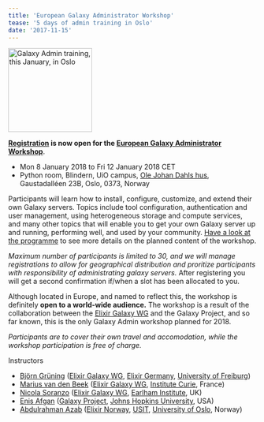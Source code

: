 ```yaml
---
title: 'European Galaxy Administrator Workshop'
tease: '5 days of admin training in Oslo'
date: '2017-11-15'
---
```

[<img class="float-right" src="/src/images/logos/ElixirNoTextLogo.png" alt="Galaxy Admin training, this January, in Oslo " width="170" />](https://www.elixir-europe.org/events/european-galaxy-administrator-workshop)

**[Registration](https://skjema.uio.no/galaxy-admin-workshop-2018) is now open for the [European Galaxy Administrator Workshop](https://www.elixir-europe.org/events/european-galaxy-administrator-workshop)**.

* Mon 8 January 2018 to Fri 12 January 2018 CET
* Python room, Blindern, UiO campus, [Ole Johan Dahls hus](https://www.uio.no/english/about/getting-around/areas/gaustad/ga06/
), Gaustadalléen 23B, Oslo, 0373, Norway

Participants will learn how to install, configure, customize, and extend their own Galaxy servers. Topics include tool configuration, authentication and user management, using heterogeneous storage and compute services, and many other topics that will enable you to get your own Galaxy server up and running, performing well, and used by your community. [Have a look at the programme](https://github.com/elixir-no-nels/dagobah-training/blob/2018-oslo/README.md) to see more details on the planned content of the workshop.

*Maximum number of participants is limited to 30, and we will manage registrations to allow for geographical distribution and proritize participants with responsibility of administrating galaxy servers.* After registering you will get a second confirmation if/when a slot has been allocated to you.

Although located in Europe, and named to reflect this, the workshop is definitely **open to a world-wide audience.** The workshop is a result of the collaboration between the [Elixir Galaxy WG](https://www.elixir-europe.org/about/groups/galaxy-wg) and the Galaxy Project, and so far known, this is the only Galaxy Admin workshop planned for 2018. 

*Participants are to cover their own travel and accomodation, while the workshop participation is free of charge.*

Instructors

* [Björn Grüning](https://github.com/bgruening) ([Elixir Galaxy WG](https://www.elixir-europe.org/about/groups/galaxy-wg), [Elixir Germany](https://www.elixir-europe.org/about-us/who-we-are/nodes/germany), [University of Freiburg](https://www.uni-freiburg.de/?set_language=en))
* [Marius van den Beek](https://github.com/mvdbeek) ([Elixir Galaxy WG](https://www.elixir-europe.org/about/groups/galaxy-wg), [Institute Curie](https://science.institut-curie.org/), France)
* [Nicola Soranzo](http://www.earlham.ac.uk/nicola-soranzo) ([Elixir Galaxy WG](https://www.elixir-europe.org/about/groups/galaxy-wg), [Earlham Institute](http://www.earlham.ac.uk/), UK)
* [Enis Afgan](/people/enis-afgan/index.md) ([Galaxy Project](/src/), [Johns Hopkins University](https://jhu.edu/), USA)
* [Abdulrahman Azab](http://www.usit.uio.no/om/organisasjon/itf/ft/ansatte/azab/index.html) ([Elixir Norway](https://www.elixir-europe.org/about-us/who-we-are/nodes/norway), [USIT](http://www.usit.uio.no/), [University of Oslo](http://www.uio.no/), Norway)
